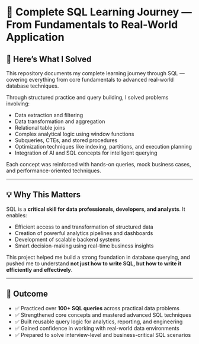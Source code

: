 # 📘 Complete SQL Learning Journey — From Fundamentals to Real-World Application

## 🧠 Here’s What I Solved

This repository documents my complete learning journey through SQL — covering everything from core fundamentals to advanced real-world database techniques.

Through structured practice and query building, I solved problems involving:

- Data extraction and filtering  
- Data transformation and aggregation  
- Relational table joins  
- Complex analytical logic using window functions  
- Subqueries, CTEs, and stored procedures  
- Optimization techniques like indexing, partitions, and execution planning  
- Integration of AI and SQL concepts for intelligent querying  

Each concept was reinforced with hands-on queries, mock business cases, and performance-oriented techniques.

---

## 💡 Why This Matters

SQL is a **critical skill for data professionals, developers, and analysts**. It enables:

- Efficient access to and transformation of structured data  
- Creation of powerful analytics pipelines and dashboards  
- Development of scalable backend systems  
- Smart decision-making using real-time business insights  

This project helped me build a strong foundation in database querying, and pushed me to understand **not just how to write SQL, but how to write it efficiently and effectively**.

---

## 🎯 Outcome

- ✅ Practiced over **100+ SQL queries** across practical data problems  
- ✅ Strengthened core concepts and mastered advanced SQL techniques  
- ✅ Built reusable query logic for analytics, reporting, and engineering  
- ✅ Gained confidence in working with real-world data environments  
- ✅ Prepared to solve interview-level and business-critical SQL scenarios  

